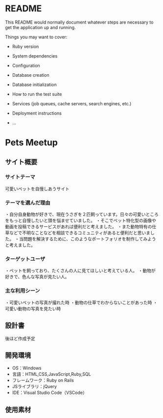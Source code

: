 # README

This README would normally document whatever steps are necessary to get the
application up and running.

Things you may want to cover:

* Ruby version

* System dependencies

* Configuration

* Database creation

* Database initialization

* How to run the test suite

* Services (job queues, cache servers, search engines, etc.)

* Deployment instructions

* ...

# Pets Meetup
## サイト概要

### サイトテーマ
可愛いペットを自慢しあうサイト 
​
### テーマを選んだ理由
・自分自身動物が好きで、現在うさぎを２匹飼っています。日々の可愛いところをもっと自慢したいと頭を悩ませていました。
・そこでペット特化型の画像や動画を投稿できるサービスがあれば便利だと考えました。
・また動物特有の仕草などで不明なことなどを相談できるコミュニティがあると便利だと思いました。
・当問題を解決するために、このようなポートフォリオを制作してみようと考えました。
​
### ターゲットユーザ
・ペットを飼っており、たくさんの人に見てほしいと考えている人。
・動物が好きで、色んな写真が見たい人。
​
### 主な利用シーン
・可愛いペットの写真が撮れた時
・動物の仕草でわからないことがあった時
・可愛い動物の写真を見たい時
​
## 設計書
後ほど作成予定
​
## 開発環境
- OS：Windows
- 言語：HTML,CSS,JavaScript,Ruby,SQL
- フレームワーク：Ruby on Rails
- JSライブラリ：jQuery
- IDE：Visual Studio Code（VSCode）
​
## 使用素材
<!-- - 外部サービスの画像素材・音声素材を使用した場合は、必ずサービス名とURLを明記してください。 -->
<!-- - アプリケーションの実装に使用したgem/bootstrapのリファレンスなどの記載は不要です。 -->
<!-- - 使用しない場合は、使用素材の項目をREADMEから削除してください。 -->
<!-- - 架空の団体・題材を前提にポートフォリオを制作する場合、下記のテンプレートを当項目内に記載しましょう。 -->
<!-- 【テンプレート】 -->
<!-- 著作権を考慮し、架空のデータを扱う予定です。 -->
<!-- なお今後、実在するデータを利用する際には、事前に著作権保持者と契約を結んだ上で利用します。 -->